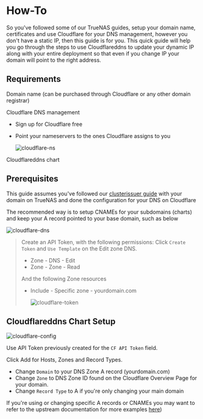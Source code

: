 # How-To

So you've followed some of our TrueNAS guides, setup your domain name, certificates and use Cloudflare for your DNS management, however you don't have a static IP, then this guide is for you. This quick guide will help you go through the steps to use Cloudflareddns to update your dynamic IP along with your entire deployment so that even if you change IP your domain will point to the right address.

## Requirements

Domain name (can be purchased through Cloudflare or any other domain registrar)

Cloudflare DNS management

- Sign up for Cloudflare free
- Point your nameservers to the ones Cloudflare assigns to you

  ![cloudflare-ns](img/cloudflare-ns.png)

Cloudflareddns chart

## Prerequisites

This guide assumes you've followed our [clusterissuer guide](https://truecharts.org/charts/enterprise/clusterissuer/how-to) with your domain on TrueNAS and done the configuration for your DNS on Cloudflare

The recommended way is to setup CNAMEs for your subdomains (charts) and keep your A record pointed to your base domain, such as below

![cloudflare-dns](img/cloudflare-dns.png)

> Create an API Token, with the following permissions:
> Click `Create Token` and `Use Template` on the Edit zone DNS.
>
> - Zone - DNS - Edit
> - Zone - Zone - Read
>
> And the following Zone resources
>
> - Include - Specific zone - yourdomain.com
>
>   ![cloudflare-token](img/cloudflare-token.png)

## Cloudflareddns Chart Setup

![cloudflare-config](img/cloudflare-config.png)

Use API Token previously created for the `CF API Token` field.

Click Add for Hosts, Zones and Record Types.

- Change `Domain` to your DNS Zone A record (yourdomain.com)
- Change `Zone` to DNS Zone ID found on the Cloudflare Overview Page for your domain.
- Change `Record Type` to A if you're only changing your main domain

If you're using or changing specific A records or CNAMEs you may want to refer to the upstream documentation for more examples [here](https://hotio.dev/containers/cloudflareddns/))

